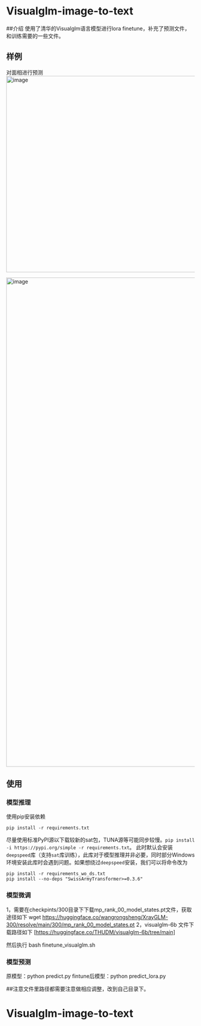 # Visualglm-image-to-text
##介绍
使用了清华的Visualglm语言模型进行lora finetune，补充了预测文件，和训练需要的一些文件。

## 样例
对面相进行预测
<img width="523" alt="image" src="https://github.com/qjzcy/Visualglm-image-to-text/assets/19749009/96a07061-90ac-4d3d-8b0e-39976da7564a">

<img width="1303" alt="image" src="https://github.com/qjzcy/Visualglm-image-to-text/assets/19749009/634f2c7c-2209-4c70-9f84-b1dde3dda431">



## 使用

### 模型推理

使用pip安装依赖
```
pip install -r requirements.txt
```
尽量使用标准PyPI源以下载较新的sat包，TUNA源等可能同步较慢。`pip install -i https://pypi.org/simple -r requirements.txt`。
此时默认会安装`deepspeed`库（支持`sat`库训练），此库对于模型推理并非必要，同时部分Windows环境安装此库时会遇到问题。如果想绕过`deepspeed`安装，我们可以将命令改为
```
pip install -r requirements_wo_ds.txt
pip install --no-deps "SwissArmyTransformer>=0.3.6"
```

### 模型微调
1，需要在checkpints/300目录下下载mp_rank_00_model_states.pt文件，获取途径如下
wget https://huggingface.co/wangrongsheng/XrayGLM-300/resolve/main/300/mp_rank_00_model_states.pt
2，visualglm-6b 文件下载路径如下
[https://huggingface.co/THUDM/visualglm-6b/tree/main]

然后执行
bash  finetune_visualglm.sh

### 模型预测
原模型：python predict.py
fintune后模型：python predict_lora.py

##注意文件里路径都需要注意做相应调整，改到自己目录下。

# Visualglm-image-to-text